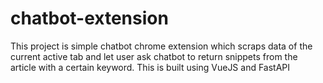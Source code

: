 # chatbot-extension
This project is simple chatbot chrome extension which scraps data of the current active tab and let user ask chatbot to return snippets from the article with a certain keyword. This is built using VueJS and FastAPI
